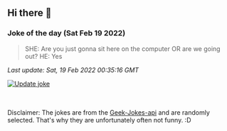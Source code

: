 ## Hi there 👋

### Joke of the day (Sat Feb 19 2022)
<!-- joke -->
>SHE: Are you just gonna sit here on the computer OR are we going out? HE: Yes
<!-- /joke -->

*Last update: Sat, 19 Feb 2022 00:35:16 GMT*

[![Update joke](https://github.com/nclskfm/nclskfm/actions/workflows/joke.yml/badge.svg)](https://github.com/nclskfm/nclskfm/actions/workflows/joke.yml)

<br><br>
Disclaimer: The jokes are from the [Geek-Jokes-api](https://github.com/sameerkumar18/geek-joke-api) and are randomly selected. That's why they are unfortunately often not funny. :D

